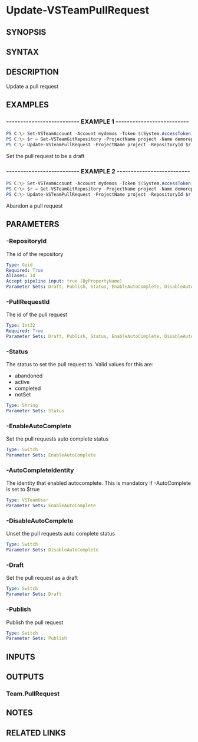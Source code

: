 <!-- #include "./common/header.md" -->

# Update-VSTeamPullRequest

## SYNOPSIS

<!-- #include "./synopsis/Update-VSTeamPullRequest.md" -->

## SYNTAX

## DESCRIPTION

Update a pull request

## EXAMPLES

### -------------------------- EXAMPLE 1 --------------------------

```PowerShell
PS C:\> Set-VSTeamAccount -Account mydemos -Token $(System.AccessToken) -UseBearerToken
PS C:\> $r = Get-VSTeamGitRepository -ProjectName project -Name demorepo
PS C:\> Update-VSTeamPullRequest -ProjectName project -RepositoryId $r.RepositoryId -Draft
```

Set the pull request to be a draft

### -------------------------- EXAMPLE 2 --------------------------

```PowerShell
PS C:\> Set-VSTeamAccount -Account mydemos -Token $(System.AccessToken) -UseBearerToken
PS C:\> $r = Get-VSTeamGitRepository -ProjectName project -Name demorepo
PS C:\> Update-VSTeamPullRequest -ProjectName project -RepositoryId $r.RepositoryId -Status abandoned
```

Abandon a pull request

## PARAMETERS

<!-- #include "./params/projectName.md" -->

### -RepositoryId

The id of the repository

```yaml
Type: Guid
Required: True
Aliases: Id
Accept pipeline input: true (ByPropertyName)
Parameter Sets: Draft, Publish, Status, EnableAutoComplete, DisableAutoComplete
```

### -PullRequestId

The id of the pull request

```yaml
Type: Int32
Required: True
Parameter Sets: Draft, Publish, Status, EnableAutoComplete, DisableAutoComplete
```

### -Status

The status to set the pull request to. Valid values for this are:

- abandoned
- active
- completed
- notSet

```yaml
Type: String
Parameter Sets: Status
```

### -EnableAutoComplete

Set the pull requests auto complete status

```yaml
Type: Switch
Parameter Sets: EnableAutoComplete
```

### -AutoCompleteIdentity

The identity that enabled autocomplete. This is mandatory if -AutoComplete is set to $true

```yaml
Type: VSTeamUser
Parameter Sets: EnableAutoComplete
```

### -DisableAutoComplete

Unset the pull requests auto complete status

```yaml
Type: Switch
Parameter Sets: DisableAutoComplete
```

### -Draft

Set the pull request as a draft

```yaml
Type: Switch
Parameter Sets: Draft
```

### -Publish

Publish the pull request

```yaml
Type: Switch
Parameter Sets: Publish
```

<!-- #include "./params/confirm.md" -->

<!-- #include "./params/force.md" -->

<!-- #include "./params/whatIf.md" -->

## INPUTS

## OUTPUTS

### Team.PullRequest

## NOTES

## RELATED LINKS
